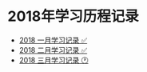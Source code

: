 # 2018年学习历程记录

* [2018 一月学习记录 ✅](./2018-01/2018-01-read-list.md)
* [2018 二月学习记录 ✅](./2018-02/2018-02-read-list.md)
* [2018 三月学习记录 🕐](./2018-03/2018-03-read-list.md)


